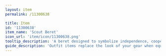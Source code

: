 ```yaml
---
layout: item
permalink: /11300638

title: Item
id: '11300638'
item_name: 'Scout Beret'
icon_url: 'item/icon/11300638.png'
tooltip_description: 'A beret designed to symbolize independence, cooperation, and responsibility.'
guide_description: 'Outfit items replace the look of your gear when equipped.'
---
```

